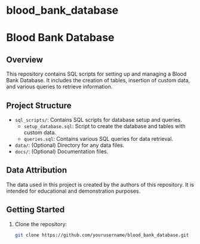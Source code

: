 # blood_bank_database
# Blood Bank Database

## Overview
This repository contains SQL scripts for setting up and managing a Blood Bank Database. It includes the creation of tables, insertion of custom data, and various queries to retrieve information.

## Project Structure
- `sql_scripts/`: Contains SQL scripts for database setup and queries.
  - `setup_database.sql`: Script to create the database and tables with custom data.
  - `queries.sql`: Contains various SQL queries for data retrieval.
- `data/`: (Optional) Directory for any data files.
- `docs/`: (Optional) Documentation files.

## Data Attribution
The data used in this project is created by the authors of this repository. It is intended for educational and demonstration purposes.

## Getting Started
1. Clone the repository:
   ```bash
   git clone https://github.com/yourusername/blood_bank_database.git

